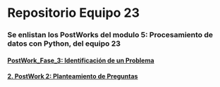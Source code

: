 # Repositorio Equipo 23
### Se enlistan los PostWorks del modulo 5: Procesamiento de datos con Python, del equipo 23

#### [PostWork_Fase_3: Identificación de un Problema]( )

#### [2. PostWork 2: Planteamiento de Preguntas]( )


